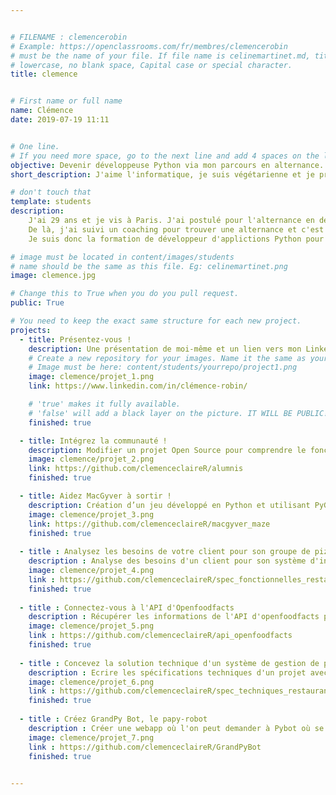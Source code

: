 ```yaml
---


# FILENAME : clemencerobin
# Example: https://openclassrooms.com/fr/membres/clemencerobin
# must be the name of your file. If file name is celinemartinet.md, title is celinemartinet.
# lowercase, no blank space, Capital case or special character.
title: clemence


# First name or full name
name: Clémence
date: 2019-07-19 11:11


# One line.
# If you need more space, go to the next line and add 4 spaces on the left, as in 'description'.
objective: Devenir développeuse Python via mon parcours en alternance.
short_description: J'aime l'informatique, je suis végétarienne et je pratique la course à pied.

# don't touch that
template: students
description:
    J'ai 29 ans et je vis à Paris. J'ai postulé pour l'alternance en début d'année.
    De là, j'ai suivi un coaching pour trouver une alternance et c'est chose faite !
    Je suis donc la formation de développeur d'applictions Python pour une durée de deux ans.

# image must be located in content/images/students
# name should be the same as this file. Eg: celinemartinet.png
image: clemence.jpg

# Change this to True when you do you pull request.
public: True

# You need to keep the exact same structure for each new project.
projects:
  - title: Présentez-vous !
    description: Une présentation de moi-même et un lien vers mon LinkedIn.
    # Create a new repository for your images. Name it the same as your nickname and profile picture.
    # Image must be here: content/students/yourrepo/project1.png
    image: clemence/projet_1.png
    link: https://www.linkedin.com/in/clémence-robin/

    # 'true' makes it fully available.
    # 'false' will add a black layer on the picture. IT WILL BE PUBLIC!
    finished: true

  - title: Intégrez la communauté !
    description: Modifier un projet Open Source pour comprendre le fonctionnement de Git, de Github et des pull requests. 
    image: clemence/projet_2.png
    link: https://github.com/clemenceclaireR/alumnis
    finished: true

  - title: Aidez MacGyver à sortir !
    description: Création d’un jeu développé en Python et utilisant PyGame.
    image: clemence/projet_3.png
    link: https://github.com/clemenceclaireR/macgyver_maze
    finished: true
    
  - title : Analysez les besoins de votre client pour son groupe de pizzerias
    description : Analyse des besoins d'un client pour son système d'informations, avec UML et les méthodologies agiles.
    image: clemence/projet_4.png
    link : https://github.com/clemenceclaireR/spec_fonctionnelles_restaurant
    finished: true
    
  - title : Connectez-vous à l'API d'Openfoodfacts
    description : Récupérer les informations de l'API d'openfoodfacts pour créer une logiciel proposant une meilleure alternative à un produit donné
    image: clemence/projet_5.png
    link : https://github.com/clemenceclaireR/api_openfoodfacts
    finished: true
    
  - title : Concevez la solution technique d'un système de gestion de pizzeria
    description : Ecrire les spécifications techniques d'un projet avec la modélisation des données, le diagrammme de composant et le diagramme de déploiement
    image: clemence/projet_6.png
    link : https://github.com/clemenceclaireR/spec_techniques_restaurant
    finished: true
    
  - title : Créez GrandPy Bot, le papy-robot
    description : Créer une webapp où l'on peut demander à Pybot où se trouve un lieu, avec les informations associées
    image: clemence/projet_7.png
    link : https://github.com/clemenceclaireR/GrandPyBot
    finished: true
    

---
```

